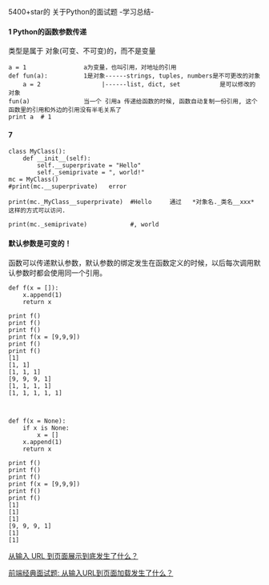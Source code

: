 5400+star的 关于Python的面试题 -学习总结-

#### 1 Python的函数参数传递

类型是属于 对象(可变、不可变)的，而不是变量
```
a = 1                a为变量，也叫引用，对地址的引用
def fun(a):          1是对象------strings, tuples, numbers是不可更改的对象
    a = 2                 |------list, dict, set           是可以修改的对象
fun(a)               当一个 引用a 传递给函数的时候, 函数自动复制一份引用, 这个函数里的引用和外边的引用没有半毛关系了
print a  # 1
```
#### 7
```
class MyClass():
    def __init__(self):
        self.__superprivate = "Hello"
        self._semiprivate = ", world!"
mc = MyClass()
#print(mc.__superprivate)   error

print(mc._MyClass__superprivate)  #Hello     通过   *对象名._类名__xxx*   这样的方式可以访问.

print(mc._semiprivate)            #, world
```
#### 默认参数是可变的！
函数可以传递默认参数，默认参数的绑定发生在函数定义的时候，以后每次调用默认参数时都会使用同一个引用。
```
def f(x = []):
    x.append(1)
    return x

print f()
print f()
print f()
print f(x = [9,9,9])
print f()
print f()
[1]
[1, 1]
[1, 1, 1]
[9, 9, 9, 1]
[1, 1, 1, 1]
[1, 1, 1, 1, 1]



def f(x = None):
    if x is None:
        x = []
    x.append(1)
    return x

print f()
print f()
print f()
print f(x = [9,9,9])
print f()
print f()
[1]
[1]
[1]
[9, 9, 9, 1]
[1]
[1]
```
[ 从输入 URL 到页面展示到底发生了什么？](https://mp.weixin.qq.com/s?__biz=MzUzMzk0NDc5Nw==&mid=2247486570&idx=1&sn=ad5cab1a16e5756e1c66f11f5297a6e5&chksm=fa9d0cd8cdea85cecef06f9a64cb190c2b21e567ed37243f9f418a09d359a201465fe1b4c602&mpshare=1&scene=1&srcid=04032oLBdBXfjIlwN1ROHgPz&pass_ticket=Sj1ytt%2Bvj6SmSFv5uejuICDR1WUmfkQC5bC9dnxsRCYAKrkvu8kqRrc8%2BHBWxJfn#rd)

[前端经典面试题: 从输入URL到页面加载发生了什么？](https://segmentfault.com/a/1190000006879700)
